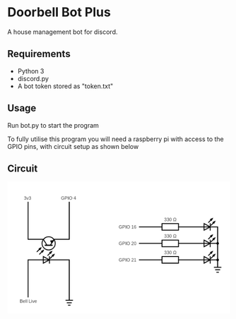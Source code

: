 # Doorbell Bot Plus

A house management bot for discord.

## Requirements

- Python 3
- discord.py
- A bot token stored as "token.txt"

## Usage

Run bot.py to start the program

To fully utilise this program you will need a raspberry pi with access to the GPIO pins, with circuit setup as shown below


## Circuit
![Pi Circuit](circuits.png?raw=true "Title")
